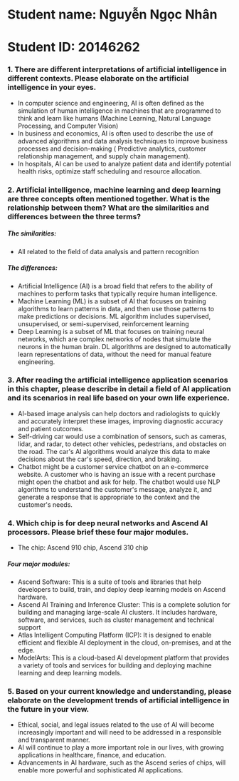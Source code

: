 # Student name: Nguyễn Ngọc Nhân
# Student ID: 20146262

### 1. There are different interpretations of artificial intelligence in different contexts. Please elaborate on the artificial intelligence in your eyes.
- In computer science and engineering, AI is often defined as the simulation of human intelligence in machines that are programmed to think and learn like humans (Machine Learning, Natural Language Processing, and Computer Vision) 
- In business and economics, AI is often used to describe the use of advanced algorithms and data analysis techniques to improve business processes and decision-making ( Predictive analytics, customer relationship management, and supply chain management).
- In hospitals, AI can be used to analyze patient data and identify potential health risks, optimize staff scheduling and resource allocation.

### 2. Artificial intelligence, machine learning and deep learning are three concepts often mentioned together. What is the relationship between them? What are the similarities and differences between the three terms?
##### The similarities: 
- All related to the field of data analysis and pattern recognition
##### The differences: 
- Artificial Intelligence (AI) is a broad field that refers to the ability of machines to perform tasks that typically require human intelligence.
- Machine Learning (ML) is a subset of AI that focuses on training algorithms to learn patterns in data, and then use those patterns to make predictions or decisions. ML algorithm includes supervised, unsupervised, or semi-supervised, reinforcement learning
- Deep Learning is a subset of ML that focuses on training neural networks, which are complex networks of nodes that simulate the neurons in the human brain. DL algorithms are designed to automatically learn representations of data, without the need for manual feature engineering. 


### 3. After reading the artificial intelligence application scenarios in this chapter, please describe in detail a field of AI application and its scenarios in real life based on your own life experience.
- AI-based image analysis can help doctors and radiologists to quickly and accurately interpret these images, improving diagnostic accuracy and patient outcomes.
- Self-driving car would use a combination of sensors, such as cameras, lidar, and radar, to detect other vehicles, pedestrians, and obstacles on the road. The car's AI algorithms would analyze this data to make decisions about the car's speed, direction, and braking.
- Chatbot might be a customer service chatbot on an e-commerce website. A customer who is having an issue with a recent purchase might open the chatbot and ask for help. The chatbot would use NLP algorithms to understand the customer's message, analyze it, and generate a response that is appropriate to the context and the customer's needs.
### 4. Which chip is for deep neural networks and Ascend AI processors. Please brief these four major modules.
- The chip: Ascend 910 chip, Ascend 310 chip
##### Four major modules:
- Ascend Software: This is a suite of tools and libraries that help developers to build, train, and deploy deep learning models on Ascend hardware.
- Ascend AI Training and Inference Cluster: This is a complete solution for building and managing large-scale AI clusters. It includes hardware, software, and services, such as cluster management and technical support
- Atlas Intelligent Computing Platform (ICP): It is designed to enable efficient and flexible AI deployment in the cloud, on-premises, and at the edge. 
- ModelArts: This is a cloud-based AI development platform that provides a variety of tools and services for building and deploying machine learning and deep learning models.
### 5. Based on your current knowledge and understanding, please elaborate on the development trends of artificial intelligence in the future in your view.
- Ethical, social, and legal issues related to the use of AI will become increasingly important and will need to be addressed in a responsible and transparent manner.
- AI will continue to play a more important role in our lives, with growing applications in healthcare, finance, and education.
- Advancements in AI hardware, such as the Ascend series of chips, will enable more powerful and sophisticated AI applications.


